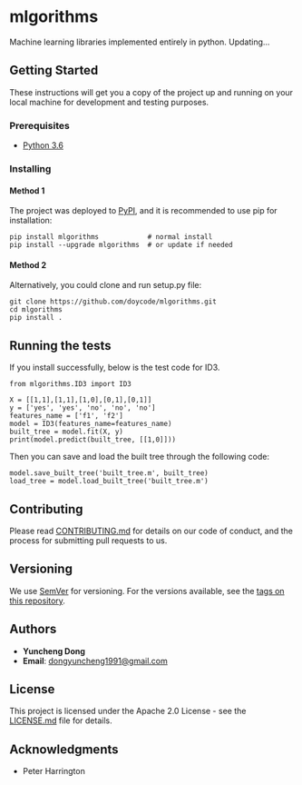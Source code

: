 # mlgorithms

Machine learning libraries implemented entirely in python. Updating...

## Getting Started

These instructions will get you a copy of the project up and running on your local machine for development and testing purposes. 

### Prerequisites

* [Python 3.6](https://www.python.org/downloads/)

### Installing

#### Method 1
The project was deployed to [PyPI](https://pypi.org/project/mlgorithms/), and it is recommended to use pip for installation:

```
pip install mlgorithms            # normal install
pip install --upgrade mlgorithms  # or update if needed
```

#### Method 2
Alternatively, you could clone and run setup.py file:

```
git clone https://github.com/doycode/mlgorithms.git
cd mlgorithms
pip install .
```



## Running the tests

If you install successfully, below is the test code for ID3.

```
from mlgorithms.ID3 import ID3

X = [[1,1],[1,1],[1,0],[0,1],[0,1]]
y = ['yes', 'yes', 'no', 'no', 'no']
features_name = ['f1', 'f2']
model = ID3(features_name=features_name)
built_tree = model.fit(X, y)
print(model.predict(built_tree, [[1,0]]))
```

Then you can save and load the built tree through the following code:

```
model.save_built_tree('built_tree.m', built_tree)
load_tree = model.load_built_tree('built_tree.m')
```


## Contributing

Please read [CONTRIBUTING.md](https://gist.github.com/PurpleBooth/b24679402957c63ec426) for details on our code of conduct, and the process for submitting pull requests to us.

## Versioning

We use [SemVer](http://semver.org/) for versioning. For the versions available, see the [tags on this repository](https://github.com/doycode/mlgorithms/tags). 

## Authors

* **Yuncheng Dong**
* **Email**: dongyuncheng1991@gmail.com

## License

This project is licensed under the Apache 2.0 License - see the [LICENSE.md](https://github.com/doycode/mlgorithms/blob/master/LICENSE) file for details.

## Acknowledgments

* Peter Harrington

